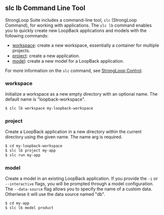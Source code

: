 ## slc lb Command Line Tool

StrongLoop Suite includes a command-line tool, `slc` (StrongLoop Command), for working with applications.
The `slc lb` command enables you to quickly create new LoopBack applications and models with the following commands:
* [workspace](#workspace): create a new workspace, essentially a container for multiple projects.
* [project](#project): create a new application.
* [model](#model): create a new model for a LoopBack application.

For more information on the `slc` command, see [StrongLoop Control](/strongnode/#strongloop-control-slc).

### workspace

Initialize a workspace as a new empty directory with an optional
name. The default name is "loopback-workspace".

```sh
$ slc lb workspace my-loopback-workspace
```

### project

Create a LoopBack application in a new directory within the current directory
using the given name. The name arg is required.

```sh
$ cd my-loopback-workspace
$ slc lb project my-app
$ slc run my-app
```

### model
Create a model in an existing LoopBack application. If you provide the
`-i` or `--interactive` flags, you will be prompted through a model
configuration. The `--data-source` flag allows you to specify the name of a
custom data. Otheriwse it will use the data source named "db".

```sh
$ cd my-app
$ slc lb model product
```
